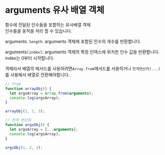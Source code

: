 # arguments 유사 배열 객체

함수에 전달된 인수들을 포함하는 유사배열 객체</br>
인수들을 동적을 처리 할 수 있습니다.

arguments`.length`: arguments 객체에 포함된 인수의 개수를 반환합니다.

arguments`[index]`: arguments 객체의 특정 인덱스에 위치한 인수 값을 반환합니다. index는 0부터 시작합니다.

객체라서 배열의 메서드를 사용하려면`Array.from`메서드를 사용하거나 `전개연산자(...)`를 사용해서 배열로 전환해야합니다.

```js
// from
function arrayObj() {
  let argsArray = Array.from(arguments);
  console.log(argsArray);
}

arrayObj(1, 2, 3);

// 전개 연산자
function argsObj() {
  let argsArray = [...arguments];
  console.log(argsArray);
}

argsObj(1, 2, 3);
```
